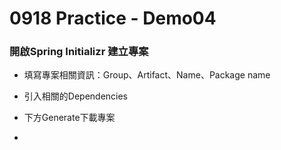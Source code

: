 # 0918 Practice - Demo04

### 開啟Spring Initializr 建立專案  

* 填寫專案相關資訊：Group、Artifact、Name、Package name

* 引入相關的Dependencies  
* 下方Generate下載專案
* 
